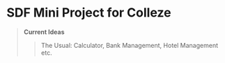 # SDF Mini Project for Colleze

> **Current Ideas**
>> The Usual: Calculator, Bank Management,
>> Hotel Management etc.